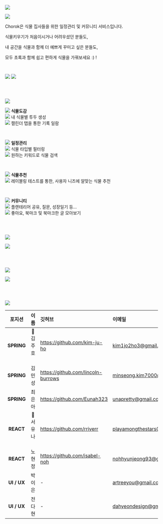 ![](https://imgbuckett.s3.ap-northeast-2.amazonaws.com/meta.png)


![](https://imgbuckett.s3.ap-northeast-2.amazonaws.com/6.png)

Chorok은 식물 집사들을 위한 일정관리 및 커뮤니티 서비스입니다.

식물키우기가 처음이시거나 어려우셨던 분들도,

내 공간을 식물과 함께 더 예쁘게 꾸미고 싶은 분들도,

모두 초록과 함께 쉽고 편하게 식물을 가꿔보세요 :) !

<br/>

[![](https://imgbuckett.s3.ap-northeast-2.amazonaws.com/chorokbutton.png)](https://chorok.kr)
[![](https://imgbuckett.s3.ap-northeast-2.amazonaws.com/notionbutton.png)](https://ruby-bus-cab.notion.site/Chorok-17c03b3d9c9540108fa9edbb27b9cd82)

<br/>
<br/>

![](https://imgbuckett.s3.ap-northeast-2.amazonaws.com/1.png)


![](https://imgbuckett.s3.ap-northeast-2.amazonaws.com/dot1.png) **식물도감** <br/>
![](https://imgbuckett.s3.ap-northeast-2.amazonaws.com/dash1.png) 내 식물별 투두 생성 <br/>
![](https://imgbuckett.s3.ap-northeast-2.amazonaws.com/dash1.png) 캘린더 탭을 통한 기록 일람

<br/>

![](https://imgbuckett.s3.ap-northeast-2.amazonaws.com/dot1.png) **일정관리** <br/>
![](https://imgbuckett.s3.ap-northeast-2.amazonaws.com/dash1.png) 식물 타입별 필터링 <br/>
![](https://imgbuckett.s3.ap-northeast-2.amazonaws.com/dash1.png) 원하는 키워드로 식물 검색

<br/>

![](https://imgbuckett.s3.ap-northeast-2.amazonaws.com/dot1.png) **식물추천** <br/>
![](https://imgbuckett.s3.ap-northeast-2.amazonaws.com/dash1.png) 레이블링 테스트를 통한, 사용자 니즈에 알맞는 식물 추천

<br/>


![](https://imgbuckett.s3.ap-northeast-2.amazonaws.com/dot1.png) **커뮤니티** <br/>
![](https://imgbuckett.s3.ap-northeast-2.amazonaws.com/dash1.png) 플랜테리어 공유, 질문, 성장일기 등... <br/>
![](https://imgbuckett.s3.ap-northeast-2.amazonaws.com/dash1.png) 좋아요, 북마크 및 북마크한 글 모아보기

<br/>
<br/>

![](https://imgbuckett.s3.ap-northeast-2.amazonaws.com/2.png)

![](https://imgbuckett.s3.ap-northeast-2.amazonaws.com/architecture4.png)

<br/>
<br/>

![](https://imgbuckett.s3.ap-northeast-2.amazonaws.com/3.png)

![](https://imgbuckett.s3.ap-northeast-2.amazonaws.com/Chorok_DB2.png)

<br/>
<br/>

![](https://imgbuckett.s3.ap-northeast-2.amazonaws.com/4.png)


|**포지션**|이름|깃허브|이메일|
|:---:|:---:|:---|:---|
|**SPRING**|🔰김주호 　| https://github.com/kim-ju-ho | kim1jo2ho3@gmail.com |
|**SPRING**|김민성| https://github.com/lincoln-burrows | minseong.kim7000@gmail.com |
|**SPRING**|최은아| https://github.com/Eunah323 | unapretty@gmail.com |
|**REACT**|🔰서유나 　| https://github.com/rriverr | playamongthestars000@gmail.com |
|**REACT**|노현정| https://github.com/isabel-noh | nohhyunjeong93@gmail.com |
|**UI / UX**|박이은| - | artreeyou@gmail.com |
|**UI / UX**|전다현| - | dahyeondesign@gmail.com |

<br/>
<br/>
